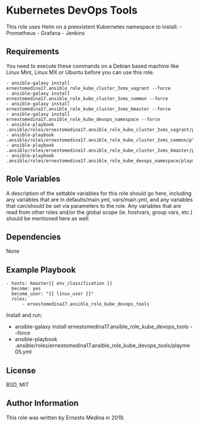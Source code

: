 Kubernetes DevOps Tools
=========

This role uses Helm on a preexistent Kubernetes namespace to install:
	- Prometheus
	- Grafana
	- Jenkins

Requirements
------------

You need to execute these commands on a Debian based machine like Linux Mint, Linux MX or Ubuntu before you can use this role.

	- ansible-galaxy install ernestomedina17.ansible_role_kube_cluster_3vms_vagrant --force
	- ansible-galaxy install ernestomedina17.ansible_role_kube_cluster_3vms_common --force
	- ansible-galaxy install ernestomedina17.ansible_role_kube_cluster_3vms_kmaster --force
	- ansible-galaxy install ernestomedina17.ansible_role_kube_devops_namespace --force
	- ansible-playbook .ansible/roles/ernestomedina17.ansible_role_kube_cluster_3vms_vagrant/playme01.yml
	- ansible-playbook .ansible/roles/ernestomedina17.ansible_role_kube_cluster_3vms_common/playme02.yml
	- ansible-playbook .ansible/roles/ernestomedina17.ansible_role_kube_cluster_3vms_kmaster/playme03.yml
	- ansible-playbook .ansible/roles/ernestomedina17.ansible_role_kube_devops_namespace/playme04.yml


Role Variables
--------------

A description of the settable variables for this role should go here, including any variables that are in defaults/main.yml, vars/main.yml, and any variables that can/should be set via parameters to the role. Any variables that are read from other roles and/or the global scope (ie. hostvars, group vars, etc.) should be mentioned here as well.

Dependencies
------------

None

Example Playbook
----------------

	- hosts: kmaster{{ env_classification }}
  	  become: yes
  	  become_user: "{{ linux_user }}"
  	  roles:
     	  - ernestomedina17.ansible_role_kube_devops_tools

Install and run: 
- ansible-galaxy install ernestomedina17.ansible_role_kube_devops_tools --force
- ansible-playbook .ansible/roles/ernestomedina17.ansible_role_kube_devops_tools/playme05.yml

License
-------

BSD, MIT

Author Information
------------------

This role was written by Ernesto Medina in 2019.
